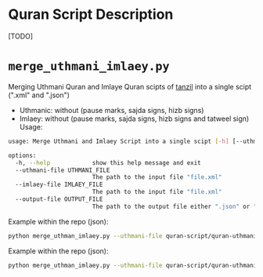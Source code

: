 # Quran Script Description
[TODO]

# `merge_uthmani_imlaey.py`
Merging Uthmani Quran and Imlaye Quran scipts of [tanzil](https://tanzil.net/download/) into a single scipt (".xml" and ".json")
* Uthmanic: without (pause marks, sajda signs, hizb signs)
* Imlaey: without (pause marks, sajda signs, hizb signs and tatweel sign)
Usage:
```bash
usage: Merge Uthmani and Imlaey Script into a single scipt [-h] [--uthmani-file UTHMANI_FILE] [--imlaey-file IMLAEY_FILE] [--output-file OUTPUT_FILE]

options:
  -h, --help            show this help message and exit
  --uthmani-file UTHMANI_FILE
                        The path to the input file "file.xml"
  --imlaey-file IMLAEY_FILE
                        The path to the input file "file.xml"
  --output-file OUTPUT_FILE
                        The path to the output file either ".json" or ".xml"
```

Example within the repo (json):
```bash
python merge_uthman_imlaey.py --uthmani-file quran-script/quran-uthmani-without-pause-sajda-hizb-marks.xml --imlaey-file quran-script/quran-simple-imlaey-without-puase-sajda-hizb-marks-and-tatweel.xml --output-file quran-script/quran-uthmani-imlaey.json
```

Example within the repo (json):
```bash
python merge_uthman_imlaey.py --uthmani-file quran-script/quran-uthmani-without-pause-sajda-hizb-marks.xml --imlaey-file quran-script/quran-simple-imlaey-without-puase-sajda-hizb-marks-and-tatweel.xml --output-file quran-script/quran-uthmani-imlaey.xml
```

